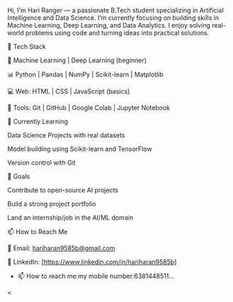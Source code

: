 Hi, I'm Hari Ranger — a passionate B.Tech student specializing in Artificial Intelligence and Data Science. I'm currently focusing on building skills in Machine Learning, Deep Learning, and Data Analytics. I enjoy solving real-world problems using code and turning ideas into practical solutions.

🔧 Tech Stack

🧠 Machine Learning | Deep Learning (beginner)

📊 Python | Pandas | NumPy | Scikit-learn | Matplotlib

💻 Web: HTML | CSS | JavaScript (basics)

💾 Tools: Git | GitHub | Google Colab | Jupyter Notebook


🌱 Currently Learning

Data Science Projects with real datasets

Model building using Scikit-learn and TensorFlow

Version control with Git


🚀 Goals

Contribute to open-source AI projects

Build a strong project portfolio

Land an internship/job in the AI/ML domain


📫 How to Reach Me

📧 Email: hariharan9585b@gmail.com 

🔗 LinkedIn: [https://www.linkedin.com/in/hariharan9585b]

- 📫 How to reach me:my mobile number:6381448511...

<
